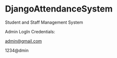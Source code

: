 # DjangoAttendanceSystem
Student and Staff Management System 

Admin LogIn Credentials:

admin@gmail.com

1234@dmin

